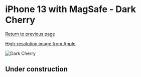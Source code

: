 # iPhone 13 with MagSafe - Dark Cherry

[Return to previous page](/iphone_13)

[High-resolution image from Apple](https://store.storeimages.cdn-apple.com/8756/as-images.apple.com/is/MM143?wid=4500&hei=4500&fmt=png)

<div style="width: 500px"><img src="/almost_uncompressed/MM143.webp" alt="Dark Cherry"></div>

## Under construction
